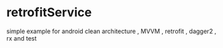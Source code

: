 # retrofitService
simple example for android clean architecture , MVVM , retrofit , dagger2 , rx and test
